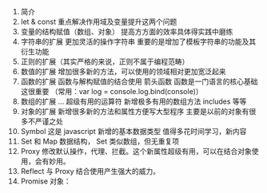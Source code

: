1. 简介
2. let & const 重点解决作用域及变量提升这两个问题
3. 变量的结构赋值（数组、对象） 提高方方面的效率具体得实践中磨练
4. 字符串的扩展 更加灵活的操作字符串 重要的是增加了模板字符串的功能及其衍生功能
5. 正则的扩展（其实严格的来说，正则不属于编程范畴）
6. 数值的扩展 增加很多新的方法，可以使用的领域相对更加宽泛起来
7. 函数的扩展 函数与解构赋值的结合使用 箭头函数 函数是一门语言的核心基础 这很重要
  （常用：var log = console.log.bind(console)）
8. 数组的扩展 ... 超级有用的运算符 新增极多有用的数组方法 includes 等等
9. 对象的扩展 新增很多新的方法和属性方便写大型程序 主要是以前的对象有很多不严谨之处
10. Symbol 这是 javascript 新增的基本数据类型 值得多花时间学习，新内容
11. Set 和 Map 数据结构， Set 类似数组，但无重复项
12. Proxy 修改默认操作，代理、拦截。这个新属性超级有用，可以在结合对象使用，会有妙用。
13. Reflect 与 Proxy 结合使用产生强大的威力。
14. Promise 对象： 
